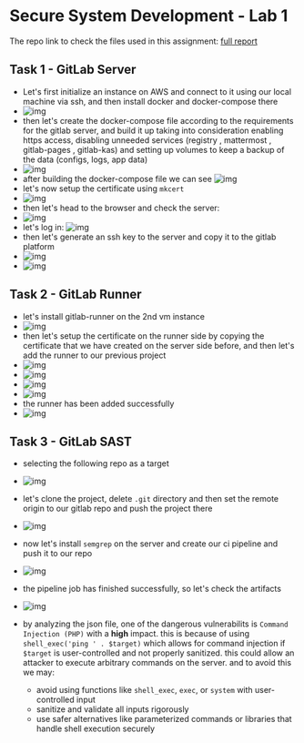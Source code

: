 # Secure System Development - Lab 1

The repo link to check the files used in this assignment: [full report](https://github.com/spaghetti-cod3r/SSD-Labs/tree/main/lab1)

## Task 1 - GitLab Server

- Let's first initialize an instance on AWS and connect to it using our local machine via ssh, and then install docker and docker-compose there
- ![img](assets/img1.png)
- then let's create the docker-compose file according to the requirements for the gitlab server, and build it up taking into consideration enabling https access, disabling unneeded services (registry , mattermost , gitlab-pages , gitlab-kas) and setting up volumes to keep a backup of the data (configs, logs, app data)
- ![img](assets/img9.png)
- after building the docker-compose file we can see
  ![img](assets/img2.png)
- let's now setup the certificate using `mkcert`
- ![img](assets/img10.png)
- then let's head to the browser and check the server:
- ![img](assets/img3.png)
- let's log in:
  ![img](assets/img4.png)
- then let's generate an ssh key to the server and copy it to the gitlab platform
- ![img](assets/img6.png)
- ![img](assets/img8.png)

## Task 2 - GitLab Runner

- let's install gitlab-runner on the 2nd vm instance
- ![img](assets/img7.png)
- then let's setup the certificate on the runner side by copying the certificate that we have created on the server side before, and then let's add the runner to our previous project
- ![img](assets/img11.png)
- ![img](assets/img12.png)
- ![img](assets/img13.png)
- ![img](assets/img14.png)
- the runner has been added successfully
- ![img](assets/img5.png)

## Task 3 - GitLab SAST

- selecting the following repo as a target
- ![img](assets/img15.png)
- let's clone the project, delete `.git` directory and then set the remote origin to our gitlab repo and push the project there
- ![img](assets/img16.png)
- now let's install `semgrep` on the server and create our ci pipeline and push it to our repo
- ![img](assets/img17.png)
- the pipeline job has finished successfully, so let's check the artifacts
- ![img](assets/img18.png)
- by analyzing the json file, one of the dangerous vulnerabilits is `Command Injection (PHP)` with a **high** impact. this is because of using `shell_exec('ping ' . $target)` which allows for command injection if `$target` is user-controlled and not properly sanitized. this could allow an attacker to execute arbitrary commands on the server. and to avoid this we may:

  - avoid using functions like `shell_exec`, `exec`, or `system` with user-controlled input
  - sanitize and validate all inputs rigorously
  - use safer alternatives like parameterized commands or libraries that handle shell execution securely
